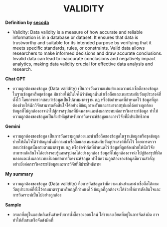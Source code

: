 <center><h1>VALIDITY</h1></center> 

**Definition by [secoda](https://www.secoda.co/glossary/data-validity)**

- Validity: Data validity is a measure of how accurate and reliable information is in a database or dataset. It ensures that data is trustworthy and suitable for its intended purpose by verifying that it meets specific standards, rules, or constraints. Valid data allows researchers to make informed decisions and draw accurate conclusions. Invalid data can lead to inaccurate conclusions and negatively impact analytics, making data validity crucial for effective data analysis and research.

**Chat GPT**

- ความถูกต้องของข้อมูล (Data validity) เป็นการวัดความแม่นยำและความน่าเชื่อถือของข้อมูลในฐานข้อมูลหรือชุดข้อมูล มันช่วยให้มั่นใจได้ว่าข้อมูลนั้นน่าเชื่อถือและเหมาะสมกับวัตถุประสงค์ที่ตั้งไว้ โดยการตรวจสอบว่าข้อมูลเป็นไปตามมาตรฐาน กฎ หรือข้อกำหนดที่กำหนดไว้ ข้อมูลที่ถูกต้องช่วยให้นักวิจัยสามารถตัดสินใจได้อย่างมีข้อมูลรองรับและสามารถสรุปผลได้อย่างถูกต้อง ข้อมูลที่ไม่ถูกต้องอาจนำไปสู่การสรุปผลที่ผิดพลาดและส่งผลกระทบต่อการวิเคราะห์ข้อมูล ทำให้ความถูกต้องของข้อมูลเป็นสิ่งสำคัญสำหรับการวิเคราะห์ข้อมูลและการวิจัยที่มีประสิทธิภาพ

**Gemini**
  
- ความถูกต้องของข้อมูล เป็นการวัดความถูกต้องและน่าเชื่อถือของข้อมูลในฐานข้อมูลหรือชุดข้อมูล ช่วยให้มั่นใจได้ว่าข้อมูลนั้นมีความน่าเชื่อถือและเหมาะสมกับวัตถุประสงค์ที่ตั้งไว้ โดยการตรวจสอบว่าข้อมูลนั้นตรงตามมาตรฐาน กฎ หรือข้อจำกัดที่กำหนดไว้ ข้อมูลที่ถูกต้องช่วยให้นักวิจัยสามารถตัดสินใจได้อย่างรอบรู้และสรุปผลได้อย่างถูกต้อง ข้อมูลที่ไม่ถูกต้องอาจนำไปสู่ข้อสรุปที่ผิดพลาดและส่งผลกระทบเชิงลบต่อการวิเคราะห์ข้อมูล ทำให้ความถูกต้องของข้อมูลมีความสำคัญอย่างยิ่งต่อการวิเคราะห์ข้อมูลและการวิจัยที่มีประสิทธิภาพ

**My summary**

- ความถูกต้องของข้อมูล (Data validity) คือการวัดข้อมูลว่ามีความแม่นยำและน่าเชื่อถือได้ตามวัตถุประสงค์ที่ตั้งไว้ตามมาตรฐานหรือกฎที่กำหนดไว้ ข้อมูลที่ถูกต้องจะได้ช่วยให้การตัดสินใจและการวิเคราะห์เป็นไปอย่างถูกต้อง

**Sample**

- กรอกที่อยู่ในแอปพลิเคชันสำหรับการสั่งซื้อของออนไลน์ ใส่รายละเอียดที่อยู่ในการจัดส่งผิด อาจทำให้สับสนหรือจัดส่งผิดที่
